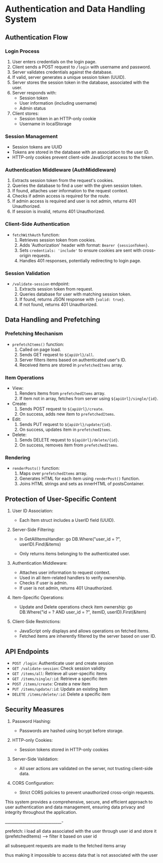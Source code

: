 # Authentication and Data Handling System

## Authentication Flow

### Login Process
1. User enters credentials on the login page.
2. Client sends a POST request to `/login` with username and password.
3. Server validates credentials against the database.
4. If valid, server generates a unique session token (UUID).
5. Server stores the session token in the database, associated with the user.
6. Server responds with:
   - Session token
   - User information (including username)
   - Admin status
7. Client stores:
   - Session token in an HTTP-only cookie
   - Username in localStorage

### Session Management
- Session tokens are UUID 
- Tokens are stored in the database with an association to the user ID.
- HTTP-only cookies prevent client-side JavaScript access to the token.

### Authentication Middleware (AuthMiddleware)
1. Extracts session token from the request's cookies.
2. Queries the database to find a user with the given session token.
3. If found, attaches user information to the request context.
4. Checks if admin access is required for the route.
5. If admin access is required and user is not admin, returns 401 Unauthorized.
6. If session is invalid, returns 401 Unauthorized.

### Client-Side Authentication
- `fetchWithAuth` function:
   1. Retrieves session token from cookies.
   2. Adds 'Authorization' header with format: `Bearer {sessionToken}`.
   3. Sets `credentials: 'include'` to ensure cookies are sent with cross-origin requests.
   4. Handles 401 responses, potentially redirecting to login page.

### Session Validation
- `/validate-session` endpoint:
   1. Extracts session token from request.
   2. Queries database for user with matching session token.
   3. If found, returns JSON response with `{valid: true}`.
   4. If not found, returns 401 Unauthorized.

## Data Handling and Prefetching

### Prefetching Mechanism
- `prefetchItems()` function:
   1. Called on page load.
   2. Sends GET request to `${apiUrl}/all`.
   3. Server filters items based on authenticated user's ID.
   4. Received items are stored in `prefetchedItems` array.

### Item Operations
- View:
   1. Renders items from `prefetchedItems` array.
   2. If item not in array, fetches from server using `${apiUrl}/single/{id}`.
- Create:
   1. Sends POST request to `${apiUrl}/create`.
   2. On success, adds new item to `prefetchedItems`.
- Edit:
   1. Sends PUT request to `${apiUrl}/update/{id}`.
   2. On success, updates item in `prefetchedItems`.
- Delete:
   1. Sends DELETE request to `${apiUrl}/delete/{id}`.
   2. On success, removes item from `prefetchedItems`.

### Rendering
- `renderPosts()` function:
   1. Maps over `prefetchedItems` array.
   2. Generates HTML for each item using `renderPost()` function.
   3. Joins HTML strings and sets as innerHTML of postsContainer.

## Protection of User-Specific Content

1. User ID Association:
   - Each Item struct includes a UserID field (UUID).

2. Server-Side Filtering:
   - In GetAllItemsHandler:
     go
     DB.Where("user_id = ?", userID).Find(&items)
     
   - Only returns items belonging to the authenticated user.

3. Authentication Middleware:
   - Attaches user information to request context.
   - Used in all item-related handlers to verify ownership.
   - Checks if user is admin.
   - If user is not admin, returns 401 Unauthorized.

4. Item-Specific Operations:
   - Update and Delete operations check item ownership:
     go
     DB.Where("id = ? AND user_id = ?", itemID, userID).First(&item)
     

5. Client-Side Restrictions:
   - JavaScript only displays and allows operations on fetched items.
   - Fetched items are inherently filtered by the server based on user ID.

## API Endpoints

- `POST /login`: Authenticate user and create session
- `GET /validate-session`: Check session validity
- `GET /items/all`: Retrieve all user-specific items
- `GET /items/single/:id`: Retrieve a specific item
- `POST /items/create`: Create a new item
- `PUT /items/update/:id`: Update an existing item
- `DELETE /items/delete/:id`: Delete a specific item

## Security Measures

1. Password Hashing:
   - Passwords are hashed using bcrypt before storage.


3. HTTP-only Cookies:
   - Session tokens stored in HTTP-only cookies 

4. Server-Side Validation:
   - All user actions are validated on the server, not trusting client-side data.

5. CORS Configuration:
   - Strict CORS policies to prevent unauthorized cross-origin requests.

This system provides a comprehensive, secure, and efficient approach to user authentication and data management, ensuring data privacy and integrity throughout the application.



_____________________________-

prefetch: i load all data associated with the user through user id and store it (prefetchedItems) --> filter it based on
user id

all subsequent requests are made to the fetched items array

thus making it impossible to access data that is not associated with the user